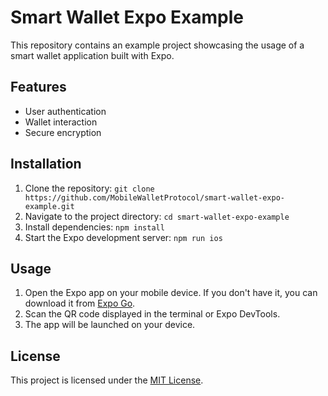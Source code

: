 # Smart Wallet Expo Example
This repository contains an example project showcasing the usage of a smart wallet application built with Expo. 

## Features

- User authentication
- Wallet interaction
- Secure encryption

## Installation

1. Clone the repository: `git clone https://github.com/MobileWalletProtocol/smart-wallet-expo-example.git`
2. Navigate to the project directory: `cd smart-wallet-expo-example`
3. Install dependencies: `npm install`
4. Start the Expo development server: `npm run ios`

## Usage

1. Open the Expo app on your mobile device. If you don't have it, you can download it from [Expo Go](https://expo.io/client).
2. Scan the QR code displayed in the terminal or Expo DevTools.
3. The app will be launched on your device.

## License

This project is licensed under the [MIT License](./LICENSE).

